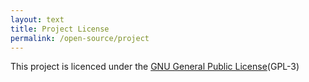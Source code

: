 ```yaml
---
layout: text
title: Project License
permalink: /open-source/project
---
```

This project is licenced under the [GNU General Public License](/open-source/gnu)(GPL-3)